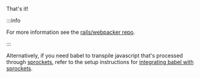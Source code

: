 That's it!

:::info
  <p>
    For more information see the <a href="https://github.com/rails/webpacker">rails/webpacker repo</a>.
  </p>
:::

Alternatively, if you need babel to transpile javascript that's processed
through <a href="https://github.com/rails/sprockets">sprockets</a>, refer to the
setup instructions for
<a href="#installation" onclick="event.preventDefault(); document.querySelector('.tools-button[data-title=sprockets]').click()">integrating babel with sprockets</a>.
